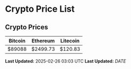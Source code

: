 # Crypto Price List

## Crypto Prices
| Bitcoin | Ethereum | Litecoin |
| ------- | -------- | -------- |
| $89088 | $2499.73 | $120.83 |
**Last Updated:** 2025-02-26 03:03 UTC
**Last Updated:** $DATE$
